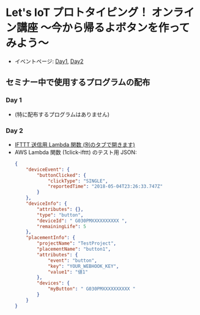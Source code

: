 # Let's IoT プロトタイピング！ オンライン講座 〜今から帰るよボタンを作ってみよう〜

* イベントページ: [Day1](https://pages.soracom.jp/20190205_IoT-Prototype_lp.html), [Day2](https://pages.soracom.jp/20190206_IoT-Prototype_lp.html)

## セミナー中で使用するプログラムの配布

### Day 1

* (特に配布するプログラムはありません)

### Day 2

* <a href="https://github.com/j3tm0t0/1-click/blob/master/functions/ifttt/index.js" target="_blank">IFTTT 送信用 Lambda 関数 (別のタブで開きます)</a>
* AWS Lambda 関数 (1click-ifttt) のテスト用 JSON:
    ```json
    {
        "deviceEvent": {
            "buttonClicked": {
                "clickType": "SINGLE",
                "reportedTime": "2018-05-04T23:26:33.747Z"
            }
        },
        "deviceInfo": {
            "attributes": {},
            "type": "button",
            "deviceId": " G030PMXXXXXXXXXX ",
            "remainingLife": 5
        },
        "placementInfo": {
            "projectName": "TestProject",
            "placementName": "button1",
            "attributes": {
                "event": "button",
                "key": "YOUR_WEBHOOK_KEY",
                "value1": "値1"
            },
            "devices": {
                "myButton": " G030PMXXXXXXXXXX "
            }
        }
    }
    ```
